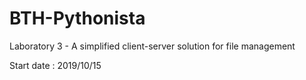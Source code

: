 # BTH-Pythonista
Laboratory 3 - A simplified client-server solution for file management

Start date : 2019/10/15
